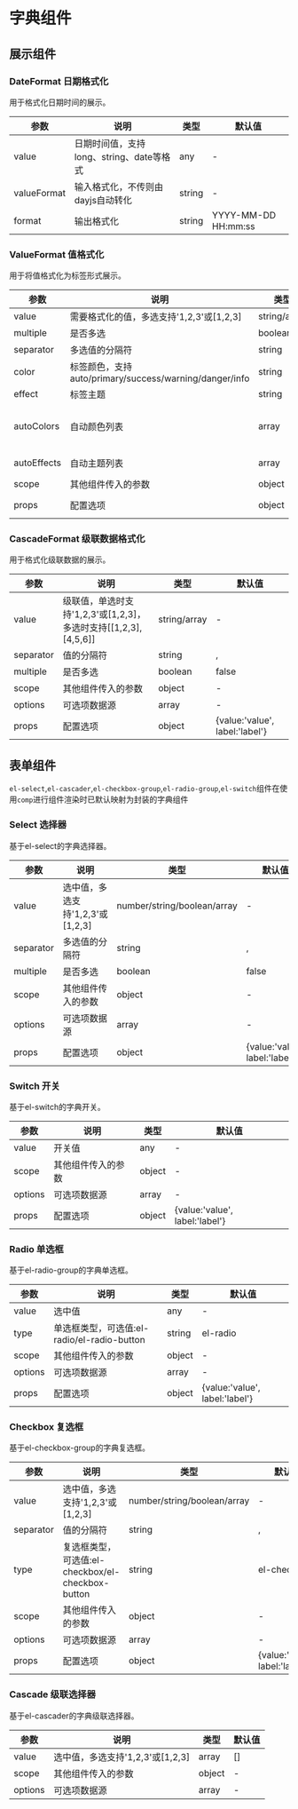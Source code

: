# 字典组件
## 展示组件
### DateFormat 日期格式化
用于格式化日期时间的展示。

| 参数        | 说明                                     | 类型   | 默认值              |
| ----------- | ---------------------------------------- | ------ | ------------------- |
| value       | 日期时间值，支持long、string、date等格式 | any    | -                   |
| valueFormat | 输入格式化，不传则由dayjs自动转化        | string | -                   |
| format      | 输出格式化                               | string | YYYY-MM-DD HH:mm:ss |
### ValueFormat 值格式化
用于将值格式化为标签形式展示。

| 参数        | 说明                                                   | 类型         | 默认值                                      |
| ----------- | ------------------------------------------------------ | ------------ | ------------------------------------------- |
| value       | 需要格式化的值，多选支持'1,2,3'或[1,2,3]               | string/array | -                                           |
| multiple    | 是否多选                                               | boolean      | true                                        |
| separator   | 多选值的分隔符                                         | string       | ,                                           |
| color       | 标签颜色，支持auto/primary/success/warning/danger/info | string       | -                                           |
| effect      | 标签主题                                               | string       | -                                           |
| autoColors  | 自动颜色列表                                           | array        | ['primary', 'success', 'warning', 'danger'] |
| autoEffects | 自动主题列表                                           | array        | ['light', 'plain']                          |
| scope       | 其他组件传入的参数                                     | object       | -                                           |
| props       | 配置选项                                               | object       | {value:'value', label:'label'}              |
### CascadeFormat 级联数据格式化
用于格式化级联数据的展示。

| 参数      | 说明                                                            | 类型         | 默认值                         |
| --------- | --------------------------------------------------------------- | ------------ | ------------------------------ |
| value     | 级联值，单选时支持'1,2,3'或[1,2,3]，多选时支持[[1,2,3],[4,5,6]] | string/array | -                              |
| separator | 值的分隔符                                                      | string       | ,                              |
| multiple  | 是否多选                                                        | boolean      | false                          |
| scope     | 其他组件传入的参数                                              | object       | -                              |
| options   | 可选项数据源                                                    | array        | -                              |
| props     | 配置选项                                                        | object       | {value:'value', label:'label'} |
## 表单组件

`el-select`,`el-cascader`,`el-checkbox-group`,`el-radio-group`,`el-switch`组件在使用`comp`进行组件渲染时已默认映射为封装的字典组件

### Select 选择器
基于el-select的字典选择器。

| 参数      | 说明                             | 类型                        | 默认值                         |
| --------- | -------------------------------- | --------------------------- | ------------------------------ |
| value     | 选中值，多选支持'1,2,3'或[1,2,3] | number/string/boolean/array | -                              |
| separator | 多选值的分隔符                   | string                      | ,                              |
| multiple  | 是否多选                         | boolean                     | false                          |
| scope     | 其他组件传入的参数               | object                      | -                              |
| options   | 可选项数据源                     | array                       | -                              |
| props     | 配置选项                         | object                      | {value:'value', label:'label'} |
### Switch 开关
基于el-switch的字典开关。

| 参数    | 说明               | 类型   | 默认值                         |
| ------- | ------------------ | ------ | ------------------------------ |
| value   | 开关值             | any    | -                              |
| scope   | 其他组件传入的参数 | object | -                              |
| options | 可选项数据源       | array  | -                              |
| props   | 配置选项           | object | {value:'value', label:'label'} |
### Radio 单选框
基于el-radio-group的字典单选框。

| 参数    | 说明                                        | 类型   | 默认值                         |
| ------- | ------------------------------------------- | ------ | ------------------------------ |
| value   | 选中值                                      | any    | -                              |
| type    | 单选框类型，可选值:el-radio/el-radio-button | string | el-radio                       |
| scope   | 其他组件传入的参数                          | object | -                              |
| options | 可选项数据源                                | array  | -                              |
| props   | 配置选项                                    | object | {value:'value', label:'label'} |
### Checkbox 复选框
基于el-checkbox-group的字典复选框。

| 参数      | 说明                                              | 类型                        | 默认值                         |
| --------- | ------------------------------------------------- | --------------------------- | ------------------------------ |
| value     | 选中值，多选支持'1,2,3'或[1,2,3]                  | number/string/boolean/array | -                              |
| separator | 值的分隔符                                        | string                      | ,                              |
| type      | 复选框类型，可选值:el-checkbox/el-checkbox-button | string                      | el-checkbox                    |
| scope     | 其他组件传入的参数                                | object                      | -                              |
| options   | 可选项数据源                                      | array                       | -                              |
| props     | 配置选项                                          | object                      | {value:'value', label:'label'} |
### Cascade 级联选择器
基于el-cascader的字典级联选择器。

| 参数    | 说明                             | 类型   | 默认值 |
| ------- | -------------------------------- | ------ | ------ |
| value   | 选中值，多选支持'1,2,3'或[1,2,3] | array  | []     |
| scope   | 其他组件传入的参数               | object | -      |
| options | 可选项数据源                     | array  | -      |